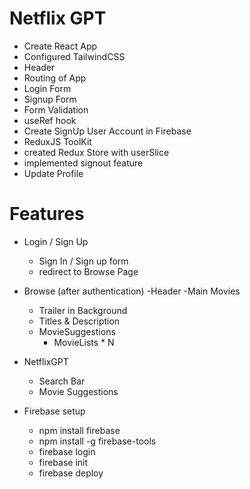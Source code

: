 # Netflix GPT

- Create React App
- Configured TailwindCSS
- Header
- Routing of App
- Login Form
- Signup Form
- Form Validation
- useRef hook
- Create SignUp User Account in Firebase
- ReduxJS ToolKit
- created Redux Store with userSlice
- implemented signout feature
- Update Profile

# Features

- Login / Sign Up
  - Sign In / Sign up form
  - redirect to Browse Page
- Browse (after authentication)
  -Header
  -Main Movies

  - Trailer in Background
  - Titles & Description
  - MovieSuggestions
    - MovieLists \* N

- NetflixGPT

  - Search Bar
  - Movie Suggestions

- Firebase setup
  - npm install firebase
  - npm install -g firebase-tools
  - firebase login
  - firebase init
  - firebase deploy
